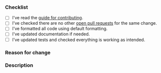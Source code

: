 <!-- Thanks for your contribution to *Unity PowerPrefs*! Please check the boxes below before opening the pull request, you do this by putting an x in the box like this: [x]. Thank you! -->

### Checklist
- [ ] I've read the [guide for contributing](https://github.com/lordcodes/unity-powerprefs/blob/master/CONTRIBUTING.md).
- [ ] I've checked there are no other [open pull requests](https://github.com/lordcodes/unity-powerprefs/pulls) for the same change.
- [ ] I've formatted all code using default formatting.
- [ ] I've updated documentation if needed.
- [ ] I've updated tests and checked everything is working as intended.

### Reason for change
<!-- If the pull request fixes an open issue, please include a link to the issue here. -->
<!-- Please explain why the change is required and the problem it solves. -->

### Description
<!-- Please describe the changes you have made, providing as much detail as possible and including how the changes were tested. -->
